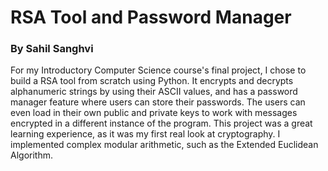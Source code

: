 # RSA Tool and Password Manager
### By Sahil Sanghvi

For my Introductory Computer Science course's final project, I chose to build a RSA tool from scratch using Python. It encrypts and decrypts alphanumeric strings by using their ASCII values, and has a password manager feature where users can store their passwords. The users can even load in their own public and private keys to work with messages encrypted in a different instance of the program. This project was a great learning experience, as it was my first real look at cryptography. I implemented complex modular arithmetic, such as the Extended Euclidean Algorithm.

